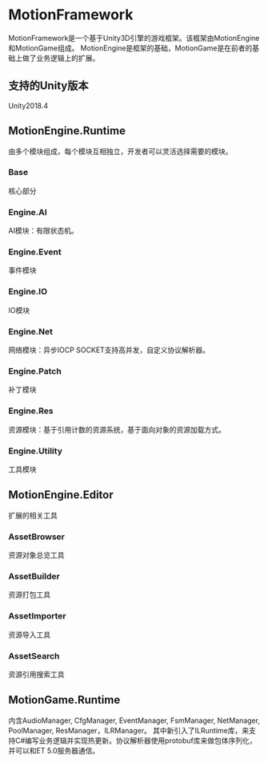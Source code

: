# MotionFramework
MotionFramework是一个基于Unity3D引擎的游戏框架。该框架由MotionEngine和MotionGame组成。
MotionEngine是框架的基础，MotionGame是在前者的基础上做了业务逻辑上的扩展。

## 支持的Unity版本
Unity2018.4

## MotionEngine.Runtime
由多个模块组成，每个模块互相独立，开发者可以灵活选择需要的模块。

### Base
核心部分

### Engine.AI
AI模块：有限状态机。

### Engine.Event
事件模块

### Engine.IO
IO模块

### Engine.Net
网络模块：异步IOCP SOCKET支持高并发，自定义协议解析器。

### Engine.Patch
补丁模块

### Engine.Res
资源模块：基于引用计数的资源系统，基于面向对象的资源加载方式。

### Engine.Utility
工具模块

## MotionEngine.Editor
扩展的相关工具

### AssetBrowser
资源对象总览工具

### AssetBuilder
资源打包工具

### AssetImporter
资源导入工具

### AssetSearch
资源引用搜索工具

## MotionGame.Runtime
内含AudioManager, CfgManager, EventManager, FsmManager, NetManager, PoolManager, ResManager，ILRManager。
其中新引入了ILRuntime库，来支持C#编写业务逻辑并实现热更新。协议解析器使用protobuf库来做包体序列化，并可以和ET 5.0服务器通信。
